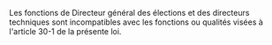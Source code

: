 Les fonctions de Directeur général des élections et des directeurs techniques sont incompatibles avec les fonctions ou qualités visées à l'article 30-1 de la présente loi.